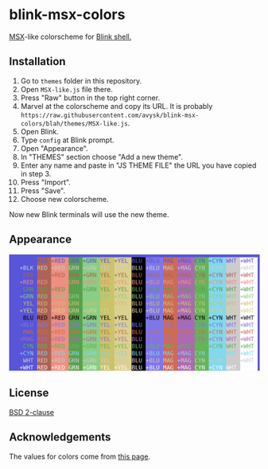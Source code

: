 # blink-msx-colors

[MSX](https://en.wikipedia.org/wiki/MSX)-like colorscheme for
[Blink shell.](https://blink.sh/)

## Installation

1. Go to `themes` folder in this repository.
2. Open `MSX-like.js` file there.
3. Press "Raw" button in the top right corner.
4. Marvel at the colorscheme and copy its URL. It is probably
   `https://raw.githubusercontent.com/avysk/blink-msx-colors/blah/themes/MSX-like.js`.
5. Open Blink.
6. Type `config` at Blink prompt.
7. Open "Appearance".
8. In "THEMES" section choose "Add a new theme".
9. Enter any name and paste in "JS THEME FILE" the URL you have copied in
   step 3.
10. Press "Import".
11. Press "Save".
12. Choose new colorscheme.

Now new Blink terminals will use the new theme.

## Appearance

![Screenshot](screenshots/MSX-like.png)

## License

[BSD 2-clause](LICENSE.md)

## Acknowledgements

The values for colors come from
[this page](https://paulwratt.github.io/programmers-palettes/HW-MSX/HW-MSX-palettes.html).
